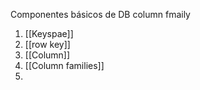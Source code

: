 Componentes básicos de DB column fmaily

1.  [[Keyspae]]
2. [[row key]]
3. [[Column]]
4. [[Column families]]
5. 

